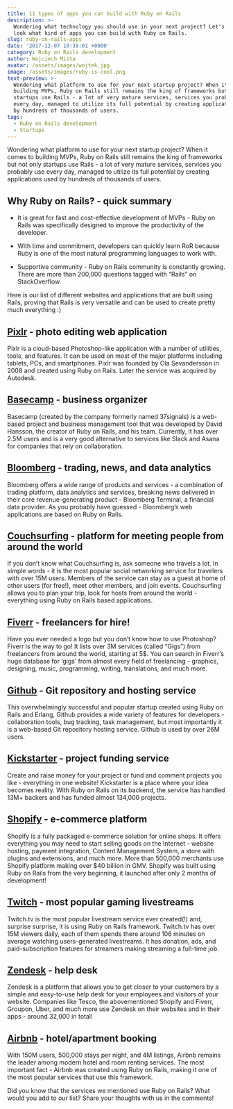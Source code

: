 ```yaml
---
title: 11 types of apps you can build with Ruby on Rails
description: >-
  Wondering what technology you should use in your next project? Let's take a
  look what kind of apps you can build with Ruby on Rails.
slug: ruby-on-rails-apps
date: '2017-12-07 10:38:01 +0000'
category: Ruby on Rails development
author: Wojciech Miśta
avatar: /assets/images/wojtek.jpg
image: /assets/images/ruby-is-cool.png
text-preview: >-
  Wondering what platform to use for your next startup project? When it comes to
  building MVPs, Ruby on Rails still remains the king of frameworks but not only
  startups use Rails - a lot of very mature services, services you probably use
  every day, managed to utilize its full potential by creating applications used
  by hundreds of thousands of users.
tags:
  - Ruby on Rails development
  - Startups
---
```



Wondering what platform to use for your next startup project? When it comes to building MVPs, Ruby on Rails still remains the king of frameworks but not only startups use Rails - a lot of very mature services, services you probably use every day, managed to utilize its full potential by creating applications used by hundreds of thousands of users.

## Why Ruby on Rails? - quick summary

* It is great for fast and cost-effective development of MVPs - Ruby on Rails was specifically designed to improve the productivity of the developer.

* With time and commitment, developers can quickly learn RoR because Ruby is one of the most natural programming languages to work with.

* Supportive community - Ruby on Rails community is constantly growing. There are more than 200,000 questions tagged with “Rails” on StackOverflow.

Here is our list of different websites and applications that are built using Rails, proving that Rails is very versatile and can be used to create pretty much everything :)

## [Pixlr](https://pixlr.com/web) - photo editing web application

Pixlr is a cloud-based Photoshop-like application with a number of utilities, tools, and features. It can be used on most of the major platforms including tablets, PCs, and smartphones. Pixlr was founded by Ola Sevandersson in 2008 and created using Ruby on Rails. Later the service was acquired by Autodesk.

## [Basecamp](https://basecamp.com/) - business organizer

Basecamp (created by the company formerly named 37signals) is a web-based project and business management tool that was developed by David Hansson, the creator of Ruby on Rails, and his team. Currently, it has over 2.5M users and is a very good alternative to services like Slack and Asana for companies that rely on collaboration.

## [Bloomberg](https://www.bloomberg.com/europe) - trading, news, and data analytics

Bloomberg offers a wide range of products and services - a combination of trading platform, data analytics and services, breaking news delivered in their core revenue-generating product - Bloomberg Terminal, a financial data provider. As you probably have guessed - Bloomberg’s web applications are based on Ruby on Rails.

## [Couchsurfing](https://www.couchsurfing.com/) - platform for meeting people from around the world

If you don’t know what Couchsurfing is, ask someone who travels a lot. In simple words - it is the most popular social networking service for travelers with over 15M users. Members of the service can stay as a guest at home of other users (for free!), meet other members, and join events. Couchsurfing allows you to plan your trip, look for hosts from around the world - everything using Ruby on Rails based applications.

## [Fiverr](https://www.fiverr.com/) - freelancers for hire!

Have you ever needed a logo but you don’t know how to use Photoshop? Fiverr is the way to go! It lists over 3M services (called “Gigs”) from freelancers from around the world, starting at 5$. You can search in Fiverr’s huge database for ‘gigs’ from almost every field of freelancing - graphics, designing, music, programming, writing, translations, and much more.

## [Github](https://github.com/) - Git repository and hosting service

This overwhelmingly successful and popular startup created using Ruby on Rails and Erlang, Github provides a wide variety of features for developers - collaboration tools, bug tracking, task management, but most importantly it is a web-based Git repository hosting service. Github is used by over 26M users.

## [Kickstarter](https://www.kickstarter.com/) - project funding service

Create and raise money for your project or fund and comment projects you like - everything in one website! Kickstarter is a place where your idea becomes reality. With Ruby on Rails on its backend, the service has handled 13M+ backers and has funded almost 134,000 projects.

## [Shopify](https://www.shopify.com/) - e-commerce platform

Shopify is a fully packaged e-commerce solution for online shops. It offers everything you may need to start selling goods on the Internet - website hosting, payment integration, Content Management System, a store with plugins and extensions, and much more. More than 500,000 merchants use Shopify platform making over $40 billion in GMV. Shopify was built using Ruby on Rails from the very beginning, it launched after only 2 months of development!

## [Twitch](https://go.twitch.tv/) - most popular gaming livestreams

Twitch.tv is the most popular livestream service ever created(!) and, surprise surprise, it is using Ruby on Rails framework. Twitch.tv has over 15M viewers daily, each of them spends there around 106 minutes on average watching users-generated livestreams. It has donation, ads, and paid-subscription features for streamers making streaming a full-time job.

## [Zendesk](https://www.zendesk.com/) - help desk

Zendesk is a platform that allows you to get closer to your customers by a simple and easy-to-use help desk for your employees and visitors of your website. Companies like Tesco, the abovementioned Shopify and Fiverr, Groupon, Uber, and much more use Zendesk on their websites and in their apps - around 32,000 in total!

## [Airbnb](https://www.airbnb.com/) - hotel/apartment booking

With 150M users, 500,000 stays per night, and 4M listings, Airbnb remains the leader among modern hotel and room renting services. The most important fact - Airbnb was created using Ruby on Rails, making it one of the most popular services that use this framework.


Did you know that the services we mentioned use Ruby on Rails? What would you add to our list? Share your thoughts with us in the comments!
